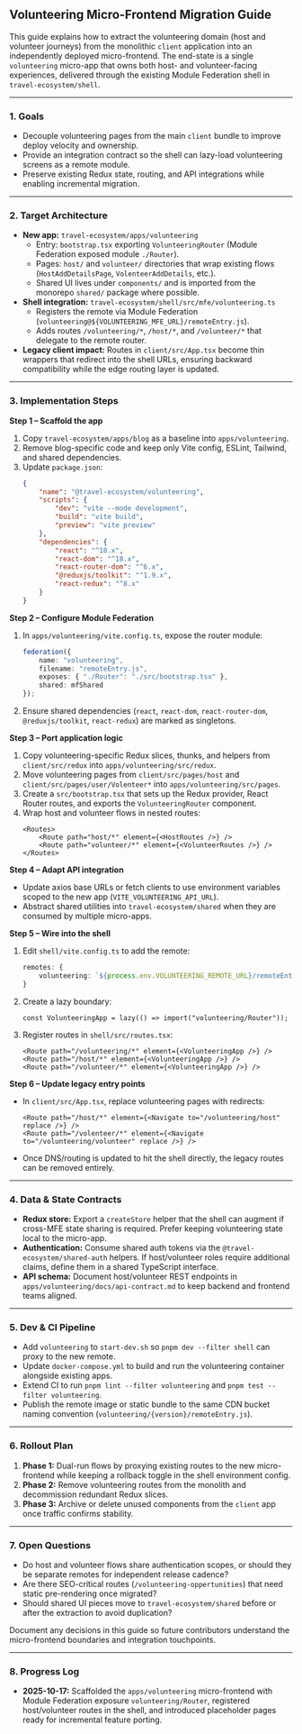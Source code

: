 ## Volunteering Micro-Frontend Migration Guide

This guide explains how to extract the volunteering domain (host and volunteer journeys) from the monolithic `client` application into an independently deployed micro-frontend. The end-state is a single `volunteering` micro-app that owns both host- and volunteer-facing experiences, delivered through the existing Module Federation shell in `travel-ecosystem/shell`.

---

### 1. Goals
- Decouple volunteering pages from the main `client` bundle to improve deploy velocity and ownership.
- Provide an integration contract so the shell can lazy-load volunteering screens as a remote module.
- Preserve existing Redux state, routing, and API integrations while enabling incremental migration.

---

### 2. Target Architecture
- **New app:** `travel-ecosystem/apps/volunteering`
	- Entry: `bootstrap.tsx` exporting `VolunteeringRouter` (Module Federation exposed module `./Router`).
	- Pages: `host/` and `volunteer/` directories that wrap existing flows (`HostAddDetailsPage`, `VolenteerAddDetails`, etc.).
	- Shared UI lives under `components/` and is imported from the monorepo `shared/` package where possible.
- **Shell integration:** `travel-ecosystem/shell/src/mfe/volunteering.ts`
	- Registers the remote via Module Federation (`volunteering@${VOLUNTEERING_MFE_URL}/remoteEntry.js`).
	- Adds routes `/volunteering/*`, `/host/*`, and `/volunteer/*` that delegate to the remote router.
- **Legacy client impact:** Routes in `client/src/App.tsx` become thin wrappers that redirect into the shell URLs, ensuring backward compatibility while the edge routing layer is updated.

---

### 3. Implementation Steps

**Step 1 – Scaffold the app**
1. Copy `travel-ecosystem/apps/blog` as a baseline into `apps/volunteering`.
2. Remove blog-specific code and keep only Vite config, ESLint, Tailwind, and shared dependencies.
3. Update `package.json`:
	 ```json
	 {
		 "name": "@travel-ecosystem/volunteering",
		 "scripts": {
			 "dev": "vite --mode development",
			 "build": "vite build",
			 "preview": "vite preview"
		 },
		 "dependencies": {
			 "react": "^18.x",
			 "react-dom": "^18.x",
			 "react-router-dom": "^6.x",
			 "@reduxjs/toolkit": "^1.9.x",
			 "react-redux": "^8.x"
		 }
	 }
	 ```

**Step 2 – Configure Module Federation**
1. In `apps/volunteering/vite.config.ts`, expose the router module:
	 ```ts
	 federation({
		 name: "volunteering",
		 filename: "remoteEntry.js",
		 exposes: { "./Router": "./src/bootstrap.tsx" },
		 shared: mfShared
	 });
	 ```
2. Ensure shared dependencies (`react`, `react-dom`, `react-router-dom`, `@reduxjs/toolkit`, `react-redux`) are marked as singletons.

**Step 3 – Port application logic**
1. Copy volunteering-specific Redux slices, thunks, and helpers from `client/src/redux` into `apps/volunteering/src/redux`.
2. Move volunteering pages from `client/src/pages/host` and `client/src/pages/user/Volenteer*` into `apps/volunteering/src/pages`.
3. Create a `src/bootstrap.tsx` that sets up the Redux provider, React Router routes, and exports the `VolunteeringRouter` component.
4. Wrap host and volunteer flows in nested routes:
	 ```tsx
	 <Routes>
		 <Route path="host/*" element={<HostRoutes />} />
		 <Route path="volunteer/*" element={<VolunteerRoutes />} />
	 </Routes>
	 ```

**Step 4 – Adapt API integration**
- Update axios base URLs or fetch clients to use environment variables scoped to the new app (`VITE_VOLUNTEERING_API_URL`).
- Abstract shared utilities into `travel-ecosystem/shared` when they are consumed by multiple micro-apps.

**Step 5 – Wire into the shell**
1. Edit `shell/vite.config.ts` to add the remote:
	 ```ts
	 remotes: {
		 volunteering: `${process.env.VOLUNTEERING_REMOTE_URL}/remoteEntry.js`
	 }
	 ```
2. Create a lazy boundary:
	 ```tsx
	 const VolunteeringApp = lazy(() => import("volunteering/Router"));
	 ```
3. Register routes in `shell/src/routes.tsx`:
	 ```tsx
	 <Route path="/volunteering/*" element={<VolunteeringApp />} />
	 <Route path="/host/*" element={<VolunteeringApp />} />
	 <Route path="/volunteer/*" element={<VolunteeringApp />} />
	 ```

**Step 6 – Update legacy entry points**
- In `client/src/App.tsx`, replace volunteering pages with redirects:
	```tsx
	<Route path="/host/*" element={<Navigate to="/volunteering/host" replace />} />
	<Route path="/volenteer/*" element={<Navigate to="/volunteering/volunteer" replace />} />
	```
- Once DNS/routing is updated to hit the shell directly, the legacy routes can be removed entirely.

---

### 4. Data & State Contracts
- **Redux store:** Export a `createStore` helper that the shell can augment if cross-MFE state sharing is required. Prefer keeping volunteering state local to the micro-app.
- **Authentication:** Consume shared auth tokens via the `@travel-ecosystem/shared-auth` helpers. If host/volunteer roles require additional claims, define them in a shared TypeScript interface.
- **API schema:** Document host/volunteer REST endpoints in `apps/volunteering/docs/api-contract.md` to keep backend and frontend teams aligned.

---

### 5. Dev & CI Pipeline
- Add `volunteering` to `start-dev.sh` so `pnpm dev --filter shell` can proxy to the new remote.
- Update `docker-compose.yml` to build and run the volunteering container alongside existing apps.
- Extend CI to run `pnpm lint --filter volunteering` and `pnpm test --filter volunteering`.
- Publish the remote image or static bundle to the same CDN bucket naming convention (`volunteering/{version}/remoteEntry.js`).

---

### 6. Rollout Plan
1. **Phase 1:** Dual-run flows by proxying existing routes to the new micro-frontend while keeping a rollback toggle in the shell environment config.
2. **Phase 2:** Remove volunteering routes from the monolith and decommission redundant Redux slices.
3. **Phase 3:** Archive or delete unused components from the `client` app once traffic confirms stability.

---

### 7. Open Questions
- Do host and volunteer flows share authentication scopes, or should they be separate remotes for independent release cadence?
- Are there SEO-critical routes (`/volunteering-oppertunities`) that need static pre-rendering once migrated?
- Should shared UI pieces move to `travel-ecosystem/shared` before or after the extraction to avoid duplication?

Document any decisions in this guide so future contributors understand the micro-frontend boundaries and integration touchpoints.

---

### 8. Progress Log
- **2025-10-17:** Scaffolded the `apps/volunteering` micro-frontend with Module Federation exposure `volunteering/Router`, registered host/volunteer routes in the shell, and introduced placeholder pages ready for incremental feature porting.

